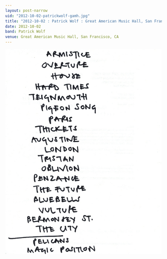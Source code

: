 ```yaml
---
layout: post-narrow
uid: "2012-10-02-patrickwolf-gamh.jpg"
title: "2012-10-02 : Patrick Wolf : Great American Music Hall, San Francisco, CA"
date: 2012-10-02
band: Patrick Wolf
venue: Great American Music Hall, San Francisco, CA
---
```


<div class="showcase">
  <img src="/img/2012/10/20121002-PatrickWolf-GAMH.jpg" alt="2012-10-02-patrickwolf-gamh.jpg">
</div>
